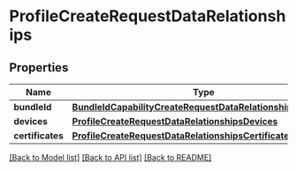 # ProfileCreateRequestDataRelationships

## Properties
Name | Type | Description | Notes
------------ | ------------- | ------------- | -------------
**bundleId** | [**BundleIdCapabilityCreateRequestDataRelationshipsBundleId**](BundleIdCapabilityCreateRequestDataRelationshipsBundleId.md) |  | 
**devices** | [**ProfileCreateRequestDataRelationshipsDevices**](ProfileCreateRequestDataRelationshipsDevices.md) |  | [optional] 
**certificates** | [**ProfileCreateRequestDataRelationshipsCertificates**](ProfileCreateRequestDataRelationshipsCertificates.md) |  | 

[[Back to Model list]](../README.md#documentation-for-models) [[Back to API list]](../README.md#documentation-for-api-endpoints) [[Back to README]](../README.md)


